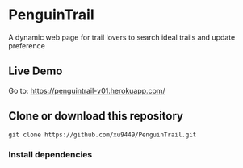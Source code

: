 # PenguinTrail
A dynamic web page for trail lovers to search ideal trails and update preference  

## Live Demo  
Go to: https://penguintrail-v01.herokuapp.com/

## Clone or download this repository
```
git clone https://github.com/xu9449/PenguinTrail.git
```
### Install dependencies
``` npm install

